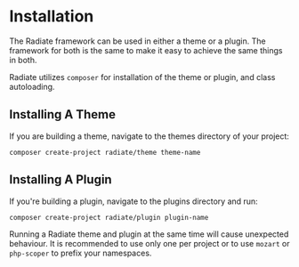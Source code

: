 # Installation

The Radiate framework can be used in either a theme or a plugin. The framework for both is the same to make it easy to achieve the same things in both.

Radiate utilizes `composer` for installation of the theme or plugin, and class autoloading.

## Installing A Theme

If you are building a theme, navigate to the themes directory of your project:

```
composer create-project radiate/theme theme-name
```

## Installing A Plugin

If you're building a plugin, navigate to the plugins directory and run:

```
composer create-project radiate/plugin plugin-name
```

<AppNotice type="warning">

Running a Radiate theme and plugin at the same time will cause unexpected behaviour. It is recommended to use only one per project or to use `mozart` or `php-scoper` to prefix your namespaces.

</AppNotice>
